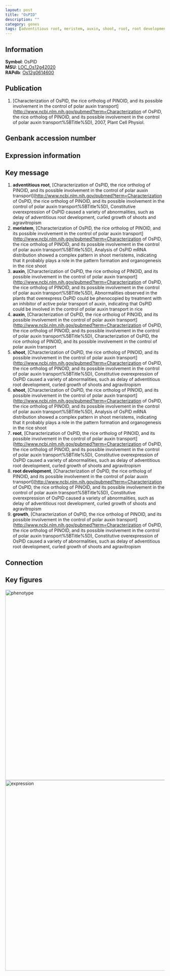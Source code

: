 ```yaml
---
layout: post
title: "OsPID"
description: ""
category: genes
tags: [adventitious root, meristem, auxin, shoot, root, root development, growth, Gene]
---
```


## Information
__Symbol__: OsPID  
__MSU__: [LOC_Os12g42020](http://rice.plantbiology.msu.edu/cgi-bin/ORF_infopage.cgi?orf=LOC_Os12g42020)  
__RAPdb__: [Os12g0614600](http://rapdb.dna.affrc.go.jp/viewer/gbrowse_details/irgsp1?name=Os12g0614600)  

## Publication
1. [Characterization of OsPID, the rice ortholog of PINOID, and its possible involvement in the control of polar auxin transport](http://www.ncbi.nlm.nih.gov/pubmed?term=Characterization of OsPID, the rice ortholog of PINOID, and its possible involvement in the control of polar auxin transport%5BTitle%5D), 2007, Plant Cell Physiol.

## Genbank accession number

## Expression information

## Key message
1. __adventitious root__, [Characterization of OsPID, the rice ortholog of PINOID, and its possible involvement in the control of polar auxin transport](http://www.ncbi.nlm.nih.gov/pubmed?term=Characterization of OsPID, the rice ortholog of PINOID, and its possible involvement in the control of polar auxin transport%5BTitle%5D),  Constitutive overexpression of OsPID caused a variety of abnormalities, such as delay of adventitious root development, curled growth of shoots and agravitropism
2. __meristem__, [Characterization of OsPID, the rice ortholog of PINOID, and its possible involvement in the control of polar auxin transport](http://www.ncbi.nlm.nih.gov/pubmed?term=Characterization of OsPID, the rice ortholog of PINOID, and its possible involvement in the control of polar auxin transport%5BTitle%5D),  Analysis of OsPID mRNA distribution showed a complex pattern in shoot meristems, indicating that it probably plays a role in the pattern formation and organogenesis in the rice shoot
3. __auxin__, [Characterization of OsPID, the rice ortholog of PINOID, and its possible involvement in the control of polar auxin transport](http://www.ncbi.nlm.nih.gov/pubmed?term=Characterization of OsPID, the rice ortholog of PINOID, and its possible involvement in the control of polar auxin transport%5BTitle%5D),  Abnormalities observed in the plants that overexpress OsPID could be phenocopied by treatment with an inhibitor of active polar transport of auxin, indicating that OsPID could be involved in the control of polar auxin transport in rice
4. __auxin__, [Characterization of OsPID, the rice ortholog of PINOID, and its possible involvement in the control of polar auxin transport](http://www.ncbi.nlm.nih.gov/pubmed?term=Characterization of OsPID, the rice ortholog of PINOID, and its possible involvement in the control of polar auxin transport%5BTitle%5D), Characterization of OsPID, the rice ortholog of PINOID, and its possible involvement in the control of polar auxin transport
5. __shoot__, [Characterization of OsPID, the rice ortholog of PINOID, and its possible involvement in the control of polar auxin transport](http://www.ncbi.nlm.nih.gov/pubmed?term=Characterization of OsPID, the rice ortholog of PINOID, and its possible involvement in the control of polar auxin transport%5BTitle%5D),  Constitutive overexpression of OsPID caused a variety of abnormalities, such as delay of adventitious root development, curled growth of shoots and agravitropism
6. __shoot__, [Characterization of OsPID, the rice ortholog of PINOID, and its possible involvement in the control of polar auxin transport](http://www.ncbi.nlm.nih.gov/pubmed?term=Characterization of OsPID, the rice ortholog of PINOID, and its possible involvement in the control of polar auxin transport%5BTitle%5D),  Analysis of OsPID mRNA distribution showed a complex pattern in shoot meristems, indicating that it probably plays a role in the pattern formation and organogenesis in the rice shoot
7. __root__, [Characterization of OsPID, the rice ortholog of PINOID, and its possible involvement in the control of polar auxin transport](http://www.ncbi.nlm.nih.gov/pubmed?term=Characterization of OsPID, the rice ortholog of PINOID, and its possible involvement in the control of polar auxin transport%5BTitle%5D),  Constitutive overexpression of OsPID caused a variety of abnormalities, such as delay of adventitious root development, curled growth of shoots and agravitropism
8. __root development__, [Characterization of OsPID, the rice ortholog of PINOID, and its possible involvement in the control of polar auxin transport](http://www.ncbi.nlm.nih.gov/pubmed?term=Characterization of OsPID, the rice ortholog of PINOID, and its possible involvement in the control of polar auxin transport%5BTitle%5D),  Constitutive overexpression of OsPID caused a variety of abnormalities, such as delay of adventitious root development, curled growth of shoots and agravitropism
9. __growth__, [Characterization of OsPID, the rice ortholog of PINOID, and its possible involvement in the control of polar auxin transport](http://www.ncbi.nlm.nih.gov/pubmed?term=Characterization of OsPID, the rice ortholog of PINOID, and its possible involvement in the control of polar auxin transport%5BTitle%5D),  Constitutive overexpression of OsPID caused a variety of abnormalities, such as delay of adventitious root development, curled growth of shoots and agravitropism

## Connection

## Key figures
<img src="http://ricencode.github.io/images/OsPID.pheno.png" alt="phenotype"  style="width: 600px;"/>

<img src="http://ricencode.github.io/images/OsPID.exp.png" alt="expression"  style="width: 600px;"/>


